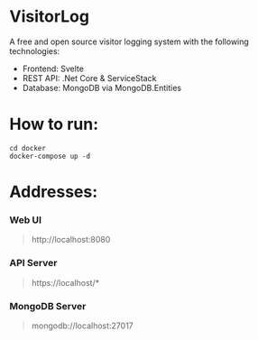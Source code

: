 # VisitorLog
A free and open source visitor logging system with the following technologies:
- Frontend: Svelte
- REST API: .Net Core & ServiceStack
- Database: MongoDB via MongoDB.Entities

# How to run:
```
cd docker
docker-compose up -d
```

# Addresses:
### Web UI
> http://localhost:8080

### API Server
> https://localhost/*

### MongoDB Server
> mongodb://localhost:27017
